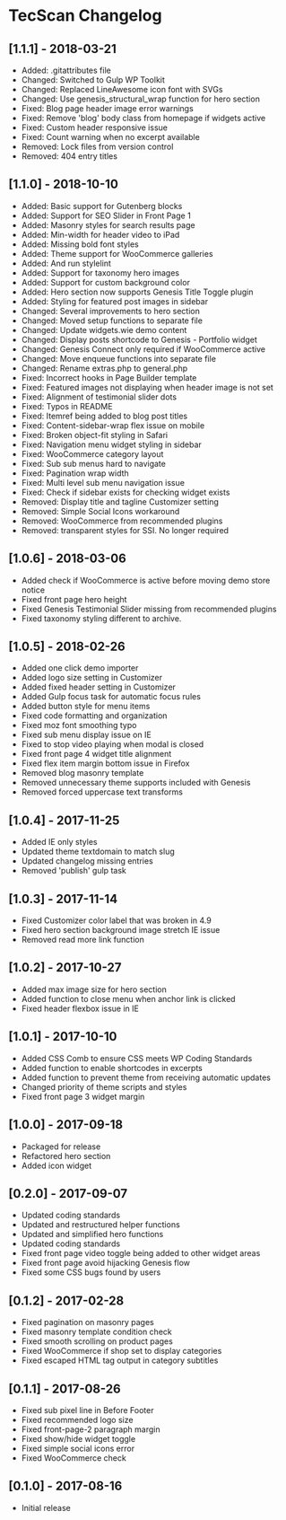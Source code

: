 # TecScan Changelog

## [1.1.1] - 2018-03-21
* Added: .gitattributes file
* Changed: Switched to Gulp WP Toolkit
* Changed: Replaced LineAwesome icon font with SVGs
* Changed: Use genesis_structural_wrap function for hero section
* Fixed: Blog page header image error warnings
* Fixed: Remove 'blog' body class from homepage if widgets active
* Fixed: Custom header responsive issue
* Fixed: Count warning when no excerpt available
* Removed: Lock files from version control
* Removed: 404 entry titles

## [1.1.0] - 2018-10-10
* Added: Basic support for Gutenberg blocks
* Added: Support for SEO Slider in Front Page 1
* Added: Masonry styles for search results page
* Added: Min-width for header video to iPad
* Added: Missing bold font styles
* Added: Theme support for WooCommerce galleries
* Added: And run stylelint
* Added: Support for taxonomy hero images
* Added: Support for custom background color
* Added: Hero section now supports Genesis Title Toggle plugin
* Added: Styling for featured post images in sidebar
* Changed: Several improvements to hero section
* Changed: Moved setup functions to separate file
* Changed: Update widgets.wie demo content
* Changed: Display posts shortcode to Genesis - Portfolio widget
* Changed: Genesis Connect only required if WooCommerce active
* Changed: Move enqueue functions into separate file
* Changed: Rename extras.php to general.php
* Fixed: Incorrect hooks in Page Builder template
* Fixed: Featured images not displaying when header image is not set
* Fixed: Alignment of testimonial slider dots
* Fixed: Typos in README
* Fixed: Itemref being added to blog post titles
* Fixed: Content-sidebar-wrap flex issue on mobile
* Fixed: Broken object-fit styling in Safari
* Fixed: Navigation menu widget styling in sidebar
* Fixed: WooCommerce category layout
* Fixed: Sub sub menus hard to navigate
* Fixed: Pagination wrap width
* Fixed: Multi level sub menu navigation issue
* Fixed: Check if sidebar exists for checking widget exists
* Removed: Display title and tagline Customizer setting
* Removed: Simple Social Icons workaround
* Removed: WooCommerce from recommended plugins
* Removed: transparent styles for SSI. No longer required

## [1.0.6] - 2018-03-06
* Added check if WooCommerce is active before moving demo store notice
* Fixed front page hero height
* Fixed Genesis Testimonial Slider missing from recommended plugins
* Fixed taxonomy styling different to archive.

## [1.0.5] - 2018-02-26
* Added one click demo importer
* Added logo size setting in Customizer
* Added fixed header setting in Customizer
* Added Gulp focus task for automatic focus rules
* Added button style for menu items
* Fixed code formatting and organization
* Fixed moz font smoothing typo
* Fixed sub menu display issue on IE
* Fixed to stop video playing when modal is closed
* Fixed front page 4 widget title alignment
* Fixed flex item margin bottom issue in Firefox
* Removed blog masonry template
* Removed unnecessary theme supports included with Genesis
* Removed forced uppercase text transforms

## [1.0.4] - 2017-11-25
* Added IE only styles
* Updated theme textdomain to match slug
* Updated changelog missing entries
* Removed 'publish' gulp task

## [1.0.3] - 2017-11-14
* Fixed Customizer color label that was broken in 4.9
* Fixed hero section background image stretch IE issue
* Removed read more link function

## [1.0.2] - 2017-10-27
* Added max image size for hero section
* Added function to close menu when anchor link is clicked
* Fixed header flexbox issue in IE

## [1.0.1] - 2017-10-10
* Added CSS Comb to ensure CSS meets WP Coding Standards
* Added function to enable shortcodes in excerpts
* Added function to prevent theme from receiving automatic updates
* Changed priority of theme scripts and styles
* Fixed front page 3 widget margin

## [1.0.0] - 2017-09-18
* Packaged for release
* Refactored hero section
* Added icon widget

## [0.2.0] - 2017-09-07
* Updated coding standards
* Updated and restructured helper functions
* Updated and simplified hero functions
* Updated coding standards
* Fixed front page video toggle being added to other widget areas
* Fixed front page avoid hijacking Genesis flow
* Fixed some CSS bugs found by users

## [0.1.2] - 2017-02-28
* Fixed pagination on masonry pages
* Fixed masonry template condition check
* Fixed smooth scrolling on product pages
* Fixed WooCommerce if shop set to display categories
* Fixed escaped HTML tag output in category subtitles

## [0.1.1] - 2017-08-26
* Fixed sub pixel line in Before Footer
* Fixed recommended logo size
* Fixed front-page-2 paragraph margin
* Fixed show/hide widget toggle
* Fixed simple social icons error
* Fixed WooCommerce check

## [0.1.0] - 2017-08-16
* Initial release
